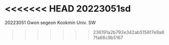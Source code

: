 <<<<<<< HEAD
20223051sd
=======
20223051 Gwon segeon
Kookmin Univ. SW
>>>>>>> 236191a2b792e342ab5156f7e9a87fa66c9b5167
